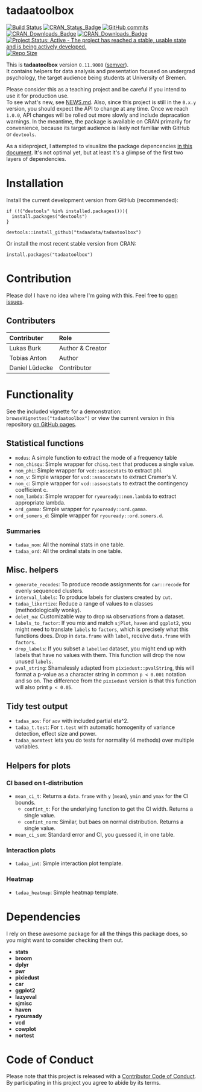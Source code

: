 
<!-- README.md is generated from README.Rmd. Please edit that file -->
tadaatoolbox
============

[![Build Status](https://travis-ci.org/tadaadata/tadaatoolbox.svg)](https://travis-ci.org/tadaadata/tadaatoolbox) [![CRAN\_Status\_Badge](http://www.r-pkg.org/badges/version/tadaatoolbox)](http://cran.r-project.org/package=tadaatoolbox) [![GitHub commits](https://img.shields.io/github/commits-since/tadaadata/tadaatoolbox/0.10.0.svg?maxAge=2592000)]() [![CRAN\_Downloads\_Badge](http://cranlogs.r-pkg.org/badges/grand-total/tadaatoolbox)](http://cran.r-project.org/package=tadaatoolbox) [![CRAN\_Downloads\_Badge](http://cranlogs.r-pkg.org/badges/tadaatoolbox)](http://cran.r-project.org/package=tadaatoolbox) [![Project Status: Active - The project has reached a stable, usable state and is being actively developed.](http://www.repostatus.org/badges/latest/active.svg)](http://www.repostatus.org/#active) [![Repo Size](https://reposs.herokuapp.com/?path=tadaadata/tadaatoolbox)](https://github.com/rexfinn/reposs)

This is **tadaatoolbox** version `0.11.9000` ([semver](http://semver.org/)).<br /> It contains helpers for data analysis and presentation focused on undergrad psychology, the target audience being students at University of Bremen.

Please consider this as a teaching project and be careful if you intend to use it for production use.<br /> To see what's new, see [NEWS.md](https://github.com/tadaadata/tadaatoolbox/blob/master/NEWS.md).
Also, since this project is still in the `0.x.y` version, you should expect the API to change at any time. Once we reach `1.0.0`, API changes will be rolled out more slowly and include depracation warnings. In the meantime, the package is available on CRAN primarily for convenience, because its target audience is likely not familiar with GitHub or `devtools`.

As a sideproject, I attempted to visualize the package depencencies [in this document](http://htmlpreview.github.io/?https://github.com/tadaadata/tadaatoolbox/blob/master/dev/dependencies/dependencies.html). It's not optimal yet, but at least it's a glimpse of the first two layers of dependencies.

Installation
============

Install the current development version from GitHub (recommended):

    if (!("devtools" %in% installed.packages())){
      install.packages("devtools")
    }

    devtools::install_github("tadaadata/tadaatoolbox")

Or install the most recent stable version from CRAN:

    install.packages("tadaatoolbox")

Contribution
============

Please do! I have no idea where I'm going with this. Feel free to [open issues](https://github.com/tadaadata/tadaatoolbox/issues).

Contributers
------------

| Contributer    | Role             |
|:---------------|:-----------------|
| Lukas Burk     | Author & Creator |
| Tobias Anton   | Author           |
| Daniel Lüdecke | Contributor      |

Functionality
=============

See the included vignette for a demonstration: `browseVignettes("tadaatoolbox")` or view the current version in this repository [on GitHub pages](http://tadaadata.github.io/tadaatoolbox/).

Statistical functions
---------------------

-   `modus`: A simple function to extract the mode of a frequency table
-   `nom_chisqu`: Simple wrapper for `chisq.test` that produces a single value.
-   `nom_phi`: Simple wrapper for `vcd::assocstats` to extract phi.
-   `nom_v`: Simple wrapper for `vcd::assocstats` to extract Cramer's V.
-   `nom_c`: Simple wrapper for `vcd::assocstats` to extract the contingency coefficient c.
-   `nom_lambda`: Simple wrapper for `ryouready::nom.lambda` to extract appropriate lambda.
-   `ord_gamma`: Simple wrapper for `ryouready::ord.gamma`.
-   `ord_somers_d`: Simple wrapper for `ryouready::ord.somers.d`.

### Summaries

-   `tadaa_nom`: All the nominal stats in one table.
-   `tadaa_ord`: All the ordinal stats in one table.

Misc. helpers
-------------

-   `generate_recodes`: To produce recode assignments for `car::recode` for evenly sequenced clusters.
-   `interval_labels`: To produce labels for clusters created by `cut`.
-   `tadaa_likertize`: Reduce a range of values to `n` classes (methodologically wonky).
-   `delet_na`: Customizable way to drop `NA` observations from a dataset.
-   `labels_to_factor`: If you mix and match `sjPlot`, `haven` and `ggplot2`, you might need to translate `labels` to `factors`, which is precisely what this functions does. Drop in `data.frame` with `label`, receive `data.frame` with `factors`.
-   `drop_labels`: If you subset a `labelled` dataset, you might end up with labels that have no values with them. This function will drop the now unused `labels`.
-   `pval_string`: Shamalessly adapted from `pixiedust::pvalString`, this will format a p-value as a character string in common `p < 0.001` notation and so on. The difference from the `pixiedust` version is that this function will also print `p < 0.05`.

Tidy test output
----------------

-   `tadaa_aov`: For `aov` with included partial eta^2.
-   `tadaa_t.test`: For `t.test` with automatic homogenity of variance detection, effect size and power.
-   `tadaa_normtest` lets you do tests for normality (4 methods) over multiple variables.

Helpers for plots
-----------------

### CI based on t-distribution

-   `mean_ci_t`: Returns a `data.frame` with `y` (`mean`), `ymin` and `ymax` for the CI bounds.
    -   `confint_t`: For the underlying function to get the CI width. Returns a single value.
    -   `confint_norm`: Similar, but baes on normal distribution. Returns a single value.
-   `mean_ci_sem`: Standard error and CI, you guessed it, in one table.

### Interaction plots

-   `tadaa_int`: Simple interaction plot template.

### Heatmap

-   `tadaa_heatmap`: Simple heatmap template.

Dependencies
============

I rely on these awesome package for all the things this package does, so you might want to consider checking them out.

-   **stats**
-   **broom**
-   **dplyr**
-   **pwr**
-   **pixiedust**
-   **car**
-   **ggplot2**
-   **lazyeval**
-   **sjmisc**
-   **haven**
-   **ryouready**
-   **vcd**
-   **cowplot**
-   **nortest**

Code of Conduct
===============

Please note that this project is released with a [Contributor Code of Conduct](CONDUCT.md). By participating in this project you agree to abide by its terms.
